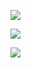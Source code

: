 ![](https://www.nta.go.jp/tmp/a9cc45a1-0f5a-47ad-b40a-5254d631776d/images/035ccc967110d49560f7b72c23657f846c8e27b11d786d97f612ff1c4f6584d4.jpg)

![](https://www.nta.go.jp/tmp/a9cc45a1-0f5a-47ad-b40a-5254d631776d/images/cca2965fba51b9ce8932fadf3a618879791be447cfb714395f6be317a4bb5947.jpg)

![](https://www.nta.go.jp/tmp/a9cc45a1-0f5a-47ad-b40a-5254d631776d/images/7f45f95fe994775cbd7459b086a90635d0fe9a32091c9edeba33122dfdbf556a.jpg)